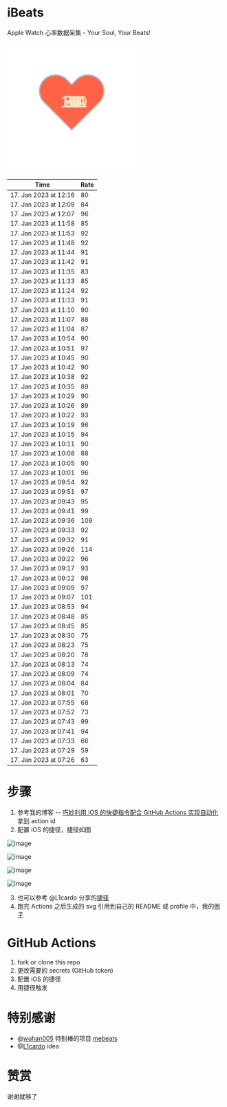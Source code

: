# iBeats
Apple Watch 心率数据采集 - Your Soul, Your Beats!

![](./files/heart.svg)

<!--START_SECTION:my_heart_rate-->
| Time | Rate | 
 | ---- | ---- | 
| 17. Jan 2023 at 12:16 | 80 |
| 17. Jan 2023 at 12:09 | 84 |
| 17. Jan 2023 at 12:07 | 96 |
| 17. Jan 2023 at 11:58 | 85 |
| 17. Jan 2023 at 11:53 | 92 |
| 17. Jan 2023 at 11:48 | 92 |
| 17. Jan 2023 at 11:44 | 91 |
| 17. Jan 2023 at 11:42 | 91 |
| 17. Jan 2023 at 11:35 | 83 |
| 17. Jan 2023 at 11:33 | 85 |
| 17. Jan 2023 at 11:24 | 92 |
| 17. Jan 2023 at 11:13 | 91 |
| 17. Jan 2023 at 11:10 | 90 |
| 17. Jan 2023 at 11:07 | 88 |
| 17. Jan 2023 at 11:04 | 87 |
| 17. Jan 2023 at 10:54 | 90 |
| 17. Jan 2023 at 10:51 | 97 |
| 17. Jan 2023 at 10:45 | 90 |
| 17. Jan 2023 at 10:42 | 90 |
| 17. Jan 2023 at 10:38 | 92 |
| 17. Jan 2023 at 10:35 | 89 |
| 17. Jan 2023 at 10:29 | 90 |
| 17. Jan 2023 at 10:26 | 89 |
| 17. Jan 2023 at 10:22 | 93 |
| 17. Jan 2023 at 10:19 | 96 |
| 17. Jan 2023 at 10:15 | 94 |
| 17. Jan 2023 at 10:11 | 90 |
| 17. Jan 2023 at 10:08 | 88 |
| 17. Jan 2023 at 10:05 | 90 |
| 17. Jan 2023 at 10:01 | 96 |
| 17. Jan 2023 at 09:54 | 92 |
| 17. Jan 2023 at 09:51 | 97 |
| 17. Jan 2023 at 09:43 | 95 |
| 17. Jan 2023 at 09:41 | 99 |
| 17. Jan 2023 at 09:36 | 109 |
| 17. Jan 2023 at 09:33 | 92 |
| 17. Jan 2023 at 09:32 | 91 |
| 17. Jan 2023 at 09:26 | 114 |
| 17. Jan 2023 at 09:22 | 96 |
| 17. Jan 2023 at 09:17 | 93 |
| 17. Jan 2023 at 09:12 | 98 |
| 17. Jan 2023 at 09:09 | 97 |
| 17. Jan 2023 at 09:07 | 101 |
| 17. Jan 2023 at 08:53 | 94 |
| 17. Jan 2023 at 08:48 | 85 |
| 17. Jan 2023 at 08:45 | 85 |
| 17. Jan 2023 at 08:30 | 75 |
| 17. Jan 2023 at 08:23 | 75 |
| 17. Jan 2023 at 08:20 | 78 |
| 17. Jan 2023 at 08:13 | 74 |
| 17. Jan 2023 at 08:09 | 74 |
| 17. Jan 2023 at 08:04 | 84 |
| 17. Jan 2023 at 08:01 | 70 |
| 17. Jan 2023 at 07:55 | 68 |
| 17. Jan 2023 at 07:52 | 73 |
| 17. Jan 2023 at 07:43 | 99 |
| 17. Jan 2023 at 07:41 | 94 |
| 17. Jan 2023 at 07:33 | 66 |
| 17. Jan 2023 at 07:29 | 59 |
| 17. Jan 2023 at 07:26 | 63 |

<!--END_SECTION:my_heart_rate-->

# 步骤
1. 参考我的博客 -- [巧妙利用 iOS 的快捷指令配合 GitHub Actions 实现自动化](https://github.com/yihong0618/gitblog/issues/198) 拿到 action id
2. 配置 iOS 的捷径，捷径如图

![image](https://user-images.githubusercontent.com/15976103/122154218-0db0b480-ce97-11eb-93bb-5aec07c558dc.png)

![image](https://user-images.githubusercontent.com/15976103/122154236-186b4980-ce97-11eb-8e4b-70551a0391ae.png)

![image](https://user-images.githubusercontent.com/15976103/122154268-2d47dd00-ce97-11eb-902e-3acf292265a9.png)

![image](https://user-images.githubusercontent.com/15976103/122174055-fa144680-ceb4-11eb-9be2-3eb83cd516f7.png)

3. 也可以参考 @L1cardo 分享的[捷径](https://www.icloud.com/shortcuts/6ab6047b459c41ad822ad6b94b1c03d4)
4. 跑完 Actions 之后生成的 svg 引用到自己的 README 或 profile 中，我的[例子](https://github.com/yihong0618) 

# GitHub Actions

1. fork or clone this repo
2. 更改需要的 secrets (GitHub token)
3. 配置 iOS 的捷径
4. 用捷径触发

# 特别感谢
- @[wuhan005](https://github.com/wuhan005) 特别棒的项目 [mebeats](https://github.com/wuhan005/mebeats)
- @[L1cardo](https://github.com/L1cardo) idea

# 赞赏
谢谢就够了
